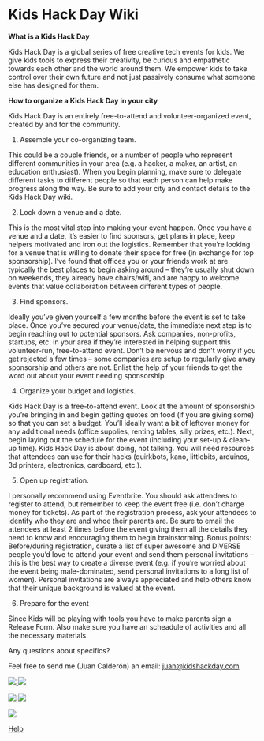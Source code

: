 # Kids Hack Day Wiki

**What is a Kids Hack Day**

Kids Hack Day is a global series of free creative tech events for kids. We give kids tools to express their creativity, be curious and empathetic towards each other and the world around them. We empower kids to take control over their own future and not just passively consume what someone else has designed for them. 

[](https://youtu.be/b1HVOq7mLeQ)


**How to organize a Kids Hack Day in your city**

Kids Hack Day is an entirely free-to-attend and volunteer-organized event, created by and for the community.

[](https://youtu.be/16P-ULdzJko)

1. Assemble your co-organizing team.

This could be a couple friends, or a number of people who represent different communities in your area (e.g. a hacker, a maker, an artist, an education enthusiast). When you begin planning, make sure to delegate different tasks to different people so that each person can help make progress along the way. Be sure to add your city and contact details to the Kids Hack Day wiki.

2. Lock down a venue and a date.

This is the most vital step into making your event happen. Once you have a venue and a date, it’s easier to find sponsors, get plans in place, keep helpers motivated and iron out the logistics. Remember that you’re looking for a venue that is willing to donate their space for free (in exchange for top sponsorship). I’ve found that offices you or your friends work at are typically the best places to begin asking around – they’re usually shut down on weekends, they already have chairs/wifi, and are happy to welcome events that value collaboration between different types of people.

3. Find sponsors.

Ideally you’ve given yourself a few months before the event is set to take place. Once you’ve secured your venue/date, the immediate next step is to begin reaching out to potential sponsors. Ask companies, non-profits, startups, etc. in your area if they’re interested in helping support this volunteer-run, free-to-attend event. Don’t be nervous and don’t worry if you get rejected a few times – some companies are setup to regularly give away sponsorship and others are not. Enlist the help of your friends to get the word out about your event needing sponsorship.

4. Organize your budget and logistics.

Kids Hack Day is a free-to-attend event. Look at the amount of sponsorship you’re bringing in and begin getting quotes on food (if you are giving some) so that you can set a budget. You’ll ideally want a bit of leftover money for any additional needs (office supplies, renting tables, silly prizes, etc.). Next, begin laying out the schedule for the event (including your set-up & clean-up time).  Kids Hack Day is about doing, not talking. You will need resources that attendees can use for their hacks (quirkbots, kano, littlebits, arduinos, 3d printers, electronics, cardboard, etc.). 

5. Open up registration.

I personally recommend using Eventbrite. You should ask attendees to register to attend, but remember to keep the event free (i.e. don’t charge money for tickets). As part of the registration process, ask your attendees to identify who they are and whoe their parents are. Be sure to email the attendees at least 2 times before the event giving them all the details they need to know and encouraging them to begin brainstorming. Bonus points: Before/during registration, curate a list of super awesome and DIVERSE people you’d love to attend your event and send them personal invitations – this is the best way to create a diverse event (e.g. if you’re worried about the event being male-dominated, send personal invitations to a long list of women). Personal invitations are always appreciated and help others know that their unique background is valued at the event.

6. Prepare for the event

Since Kids will be playing with tools you have to make parents sign a Release Form. Also make sure you have an scheadule of activities and all the necessary materials. 

Any questions about specifics?

Feel free to send me (Juan Calderón) an email: juan@kidshackday.com






[ ![](media/khdstockholm.jpg) ](stockholm)
[ ![](media/khdoslo.png) ](oslo)

[ ![](media/khdamsterdan.png) ](amsterdan)
[ ![](media/khdmoscow.png) ](moscow)

[ ![](media/khdsidney.png) ](sydney)


[Help](README.md)
